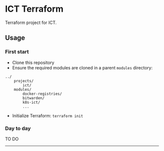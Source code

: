 # ICT Terraform

Terraform project for ICT.

## Usage

### First start

* Clone this repository
* Ensure the required modules are cloned in a parent `modules` directory:

```
../
    projects/
        ict/
    modules/
        docker-registries/
        bitwarden/
        k8s-ict/
        ...
```

* Initialize Terraform: `terraform init`

### Day to day

TO DO

---
